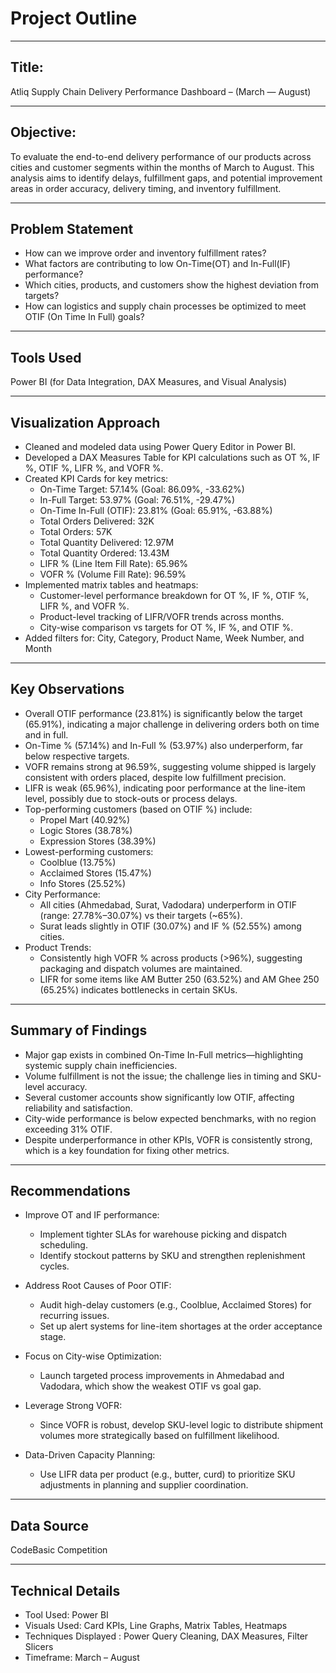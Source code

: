 # Project Outline
---
## Title:
Atliq Supply Chain Delivery Performance Dashboard – (March — August) 

---
## Objective:
To evaluate the end-to-end delivery performance of our products across cities and customer segments within the months of March to August. This analysis aims to identify delays, fulfillment gaps, and potential improvement areas in order accuracy, delivery timing, and inventory fulfillment.

---
## Problem Statement
- How can we improve order and inventory fulfillment rates?
- What factors are contributing to low On-Time(OT)  and In-Full(IF) performance?
- Which cities, products, and customers show the highest deviation from targets?
- How can logistics and supply chain processes be optimized to meet OTIF (On Time In Full) goals?

---
## Tools Used
Power BI (for Data Integration, DAX Measures, and Visual Analysis)

---
## Visualization Approach
- Cleaned and modeled data using Power Query Editor in Power BI.
- Developed a DAX Measures Table for KPI calculations such as OT %, IF %, OTIF %, LIFR %, and VOFR %.
- Created KPI Cards for key metrics:
   - On-Time Target: 57.14% (Goal: 86.09%, -33.62%)
   - In-Full Target: 53.97% (Goal: 76.51%, -29.47%)
   - On-Time In-Full (OTIF): 23.81% (Goal: 65.91%, -63.88%)
   - Total Orders Delivered: 32K
   - Total Orders: 57K
   - Total Quantity Delivered: 12.97M
   - Total Quantity Ordered: 13.43M
   - LIFR % (Line Item Fill Rate): 65.96%
   - VOFR % (Volume Fill Rate): 96.59%
- Implemented matrix tables and heatmaps:
   - Customer-level performance breakdown for OT %, IF %, OTIF %, LIFR %, and VOFR %.
   - Product-level tracking of LIFR/VOFR trends across months.
   - City-wise comparison vs targets for OT %, IF %, and OTIF %.
- Added filters for: City, Category, Product Name, Week Number, and Month

---
## Key Observations
- Overall OTIF performance (23.81%) is significantly below the target (65.91%), indicating a major challenge in delivering orders both on time and in full.
- On-Time % (57.14%) and In-Full % (53.97%) also underperform, far below respective targets.
- VOFR remains strong at 96.59%, suggesting volume shipped is largely consistent with orders placed, despite low fulfillment precision.
- LIFR is weak (65.96%), indicating poor performance at the line-item level, possibly due to stock-outs or process delays.
- Top-performing customers (based on OTIF %) include:
    - Propel Mart (40.92%)
    - Logic Stores (38.78%)
    - Expression Stores (38.39%)
- Lowest-performing customers:
    - Coolblue (13.75%)
    - Acclaimed Stores (15.47%)
    - Info Stores (25.52%)
- City Performance:
   - All cities (Ahmedabad, Surat, Vadodara) underperform in OTIF (range: 27.78%–30.07%) vs their targets (~65%).
   - Surat leads slightly in OTIF (30.07%) and IF % (52.55%) among cities.
- Product Trends:
   - Consistently high VOFR % across products (>96%), suggesting packaging and dispatch volumes are maintained.
   - LIFR for some items like AM Butter 250 (63.52%) and AM Ghee 250 (65.25%) indicates bottlenecks in certain SKUs.

---
## Summary of Findings
- Major gap exists in combined On-Time In-Full metrics—highlighting systemic supply chain inefficiencies.
- Volume fulfillment is not the issue; the challenge lies in timing and SKU-level accuracy.
- Several customer accounts show significantly low OTIF, affecting reliability and satisfaction.
- City-wide performance is below expected benchmarks, with no region exceeding 31% OTIF.
- Despite underperformance in other KPIs, VOFR is consistently strong, which is a key foundation for fixing other metrics.

---
## Recommendations
- Improve OT and IF performance:
  - Implement tighter SLAs for warehouse picking and dispatch scheduling.
  - Identify stockout patterns by SKU and strengthen replenishment cycles.

- Address Root Causes of Poor OTIF:
  - Audit high-delay customers (e.g., Coolblue, Acclaimed Stores) for recurring issues.
  - Set up alert systems for line-item shortages at the order acceptance stage.

- Focus on City-wise Optimization:
  - Launch targeted process improvements in Ahmedabad and Vadodara, which show the weakest OTIF vs goal gap.

- Leverage Strong VOFR:
  - Since VOFR is robust, develop SKU-level logic to distribute shipment volumes more strategically based on fulfillment likelihood.

- Data-Driven Capacity Planning:
  - Use LIFR data per product (e.g., butter, curd) to prioritize SKU adjustments in planning and supplier coordination.

---
## Data Source
CodeBasic Competition

---
## Technical Details
- Tool Used: Power BI
- Visuals Used: Card KPIs, Line Graphs, Matrix Tables, Heatmaps
- Techniques Displayed : Power Query Cleaning, DAX Measures, Filter Slicers
- Timeframe: March – August

